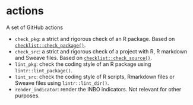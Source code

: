 # actions

A set of GitHub actions

- `check_pkg`: a strict and rigorous check of an R package.
  Based on [`checklist::check_package()`](https://inbo.github.io/checklist/reference/check_package.html).
- `check_src`: a strict and rigorous check of a project with R, R markdown and Sweave files.
  Based on [`checklist::check_source()`](https://inbo.github.io/checklist/reference/check_source.html).
- `lint_pkg`: check the coding style of an R package using `lintr::lint_package()`.
- `lint_src`: check the coding style of R scripts, Rmarkdown files or Sweave files using `lintr::lint_dir()`.
- `render_indicator`: render the INBO indicators.
  Not relevant for other purposes.
